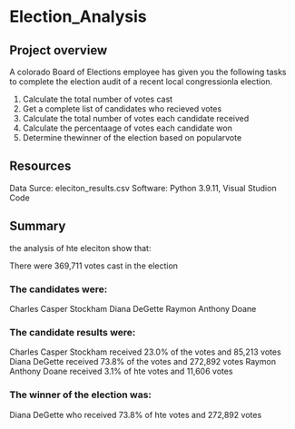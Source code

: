 # Election_Analysis
## Project overview

A colorado Board of Elections employee has given you the following tasks to complete the election audit of a recent local congressionla election.

1. Calculate the total number of votes cast
2. Get a complete list of candidates who recieved votes
3. Calculate the total number of votes each candidate received
4. Calculate the percentaage of votes each candidate won
5. Determine thewinner of the election based on popularvote

## Resources
Data Surce: eleciton_results.csv
Software: Python 3.9.11, Visual Studion Code

## Summary

the analysis of hte eleciton show that:

There were 369,711 votes cast in the election
### The candidates were:
  Charles Casper Stockham
  Diana DeGette
  Raymon Anthony Doane
### The candidate results were:
  Charles Casper Stockham received 23.0%  of the votes and 85,213 votes
  Diana DeGette received 73.8%  of the votes and 272,892 votes
  Raymon Anthony Doane received 3.1% of hte votes and 11,606 votes
### The winner of the election was:
   Diana DeGette who received 73.8% of hte votes and 272,892 votes  
   
   




